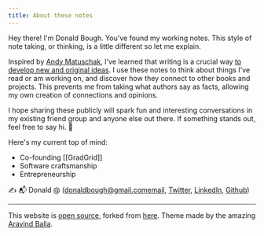 ```yaml
---  
title: About these notes  
---  
```


Hey there! I'm Donald Bough. You've found my working notes. This style of note taking, or thinking, is a little different so let me explain.      
      
Inspired by [Andy Matuschak](https://andymatuschak.org/), I've learned that writing is a crucial way [to develop new and original ideas](https://notes.andymatuschak.org/z6cFzJWgj9vZpnrQsjrZ8yCNREzCTgyFeVZTb). I use these notes to think about things I've read or am working on, and discover how they connect to other books and projects. This prevents me from taking what authors say as facts, allowing my own creation of connections and opinions.    
    
I hope sharing these publicly will spark fun and interesting conversations in my existing friend group and anyone else out there. If something stands out, feel free to say hi. 👋
      
Here's my current top of mind:    
- Co-founding [[GradGrid]]        
- Software craftsmanship      
- Entrepreneurship      
    
✍ 📬️ Donald @ ([donaldbough@gmail.comemail](mailto:donaldbough@gmail.com), [Twitter](https://twitter.com/DonaldBough), [LinkedIn](https://www.linkedin.com/in/donaldbough/), [Github](http://github.com/DonaldBough/))    

---        
 This website is [open source](https://github.com/DonaldBough/notes.aravindballa.com), forked from [here](https://github.com/aravindballa/notes.aravindballa.com). Theme made by the amazing [Aravind Balla](https://aravindballa.com).
<!--stackedit_data:
eyJoaXN0b3J5IjpbLTEyNTI3NTc0OTldfQ==
-->